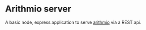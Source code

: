 # Arithmio server

A basic node, express application to serve [arithmio](https://github.com/joemaidman/arithmio) via a REST api.
